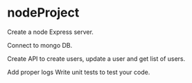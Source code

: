 # nodeProject
Create a node Express server.

Connect to mongo DB.

Create API to create users, update a user and get list of users.

Add proper logs Write unit tests to test your code.
